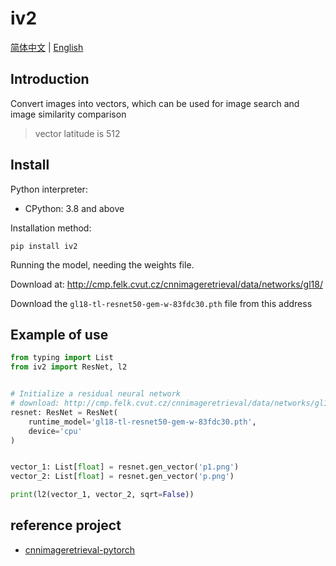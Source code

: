 # iv2

[简体中文](./README.zh-CN.md) | [English](./README.md)

## Introduction

Convert images into vectors, which can be used for image search and image similarity comparison

> vector latitude is 512

## Install

Python interpreter:

- CPython: 3.8 and above

Installation method:

```shell
pip install iv2
```

Running the model, needing the weights file.

Download at: http://cmp.felk.cvut.cz/cnnimageretrieval/data/networks/gl18/

Download the `gl18-tl-resnet50-gem-w-83fdc30.pth` file from this address

## Example of use

```python
from typing import List
from iv2 import ResNet, l2


# Initialize a residual neural network
# download: http://cmp.felk.cvut.cz/cnnimageretrieval/data/networks/gl18/
resnet: ResNet = ResNet(
    runtime_model='gl18-tl-resnet50-gem-w-83fdc30.pth',
    device='cpu'
)


vector_1: List[float] = resnet.gen_vector('p1.png')
vector_2: List[float] = resnet.gen_vector('p.png')

print(l2(vector_1, vector_2, sqrt=False))
```

## reference project

- [cnnimageretrieval-pytorch](https://github.com/filipradenovic/cnnimageretrieval-pytorch)
